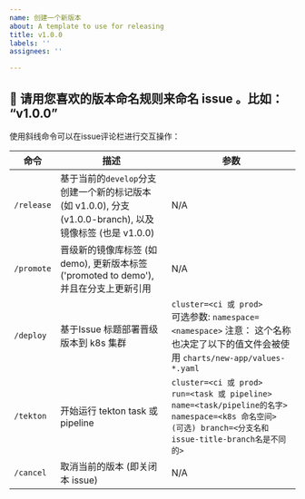 ```yaml
---
name: 创建一个新版本
about: A template to use for releasing
title: v1.0.0
labels: ''
assignees: ''

---
```


## 🤖 请用您喜欢的版本命名规则来命名 issue 。比如： “v1.0.0”

使用斜线命令可以在issue评论栏进行交互操作：

| 命令 | 描述 | 参数 |
|---|---|---|
| `/release` | 基于当前的`develop`分支创建一个新的标记版本 (如 v1.0.0), 分支 (v1.0.0-branch), 以及镜像标签 (也是 v1.0.0) | N/A |
| `/promote` | 晋级新的镜像库标签 (如 demo), 更新版本标签 ('promoted to demo'), 并且在分支上更新引用 | N/A |
| `/deploy` | 基于Issue 标题部署晋级版本到 k8s 集群 | `cluster=<ci 或 prod>`</br>可选参数: `namespace=<namespace>` 注意： 这个名称也决定了以下的值文件会被使用 `charts/new-app/values-*.yaml` |
| `/tekton` | 开始运行 tekton task 或 pipeline | `cluster=<ci 或 prod>`</br>`run=<task 或 pipeline>`</br>`name=<task/pipeline的名字>`</br>`namespace=<k8s 命名空间>`</br>`(可选) branch=<分支名和issue-title-branch名是不同的>` |
| `/cancel` | 取消当前的版本 (即关闭本 issue) | N/A |
